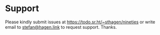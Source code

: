 # Support

Please kindly submit issues at https://todo.sr.ht/~sthagen/nineties or write email to stefan@hagen.link to request support. Thanks.
